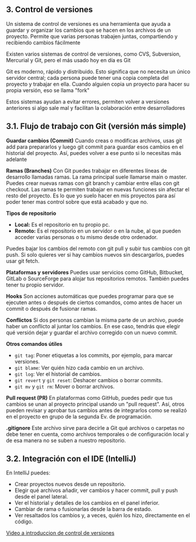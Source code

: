 ## 3. Control de versiones

Un sistema de control de versiones es una herramienta que ayuda a guardar y organizar los cambios que se hacen en los archivos de un proyecto. Permite que varias personas trabajen juntas, compartiendo y recibiendo cambios fácilmente

Existen varios sistemas de control de versiones, como CVS, Subversion, Mercurial y Git, pero el más usado hoy en día es Git

Git es moderno, rápido y distribuido. Esto significa que no necesita un único servidor central; cada persona puede tener una copia completa del proyecto y trabajar en ella. Cuando alguien copia un proyecto para hacer su propia versión, eso se llama "fork"

Estos sistemas ayudan a evitar errores, permiten volver a versiones anteriores si algo sale mal y facilitan la colaboración entre desarrolladores

## 3.1. Flujo de trabajo con Git (versión más simple)

**Guardar cambios (Commit)**
Cuando creas o modificas archivos, usas git add para prepararlos y luego git commit para guardar esos cambios en el historial del proyecto. Así, puedes volver a ese punto si lo necesitas más adelante

**Ramas (Branches)**
Con Git puedes trabajar en diferentes líneas de desarrollo llamadas ramas. La rama principal suele llamarse main o master. Puedes crear nuevas ramas con git branch y cambiar entre ellas con git checkout. Las ramas te permiten trabajar en nuevas funciones sin afectar el resto del proyecto. Es lo que yo suelo hacer en mis proyectos para así poder tener mas control sobre que está acabado y que no.

**Tipos de repositorio**

* **Local:** Es el repositorio en tu propio pc.
* **Remoto:** Es el repositorio en un servidor o en la nube, al que pueden acceder varias personas o tu mismo desde otro ordenador.

Puedes bajar los cambios del remoto con git pull y subir tus cambios con git push. Si solo quieres ver si hay cambios nuevos sin descargarlos, puedes usar git fetch.

**Plataformas y servidores**
Puedes usar servicios como GitHub, Bitbucket, GitLab o SourceForge para alojar tus repositorios remotos. También puedes tener tu propio servidor.

**Hooks**
Son acciones automáticas que puedes programar para que se ejecuten antes o después de ciertos comandos, como antes de hacer un commit o después de fusionar ramas.

**Conflictos**
Si dos personas cambian la misma parte de un archivo, puede haber un conflicto al juntar los cambios. En ese caso, tendrás que elegir qué versión dejar y guardar el archivo corregido con un nuevo commit.

**Otros comandos útiles**

* `git tag`: Poner etiquetas a los commits, por ejemplo, para marcar versiones.
* `git blame`: Ver quién hizo cada cambio en un archivo.
* `git log`: Ver el historial de cambios.
* `git revert` y `git reset`: Deshacer cambios o borrar commits.
* `git mv` y `git rm`: Mover o borrar archivos.

**Pull request (PR)**
En plataformas como GitHub, puedes pedir que tus cambios se unan al proyecto principal usando un "pull request". Así, otros pueden revisar y aprobar tus cambios antes de integrarlos como se realizó en el proyecto en grupo de la segunda Ev. de programación.

**.gitignore**
Este archivo sirve para decirle a Git qué archivos o carpetas no debe tener en cuenta, como archivos temporales o de configuración local y de esa manera no se suben a nuestro repositorio.

## 3.2. Integración con el IDE (IntelliJ)

En IntelliJ puedes:

* Crear proyectos nuevos desde un repositorio.
* Elegir qué archivos añadir, ver cambios y hacer commit, pull y push desde el panel lateral.
* Ver el historial y detalles de los cambios en el panel inferior.
* Cambiar de rama o fusionarlas desde la barra de estado.
* Ver resaltados los cambios y, a veces, quién los hizo, directamente en el código.

[Video a introduccion de control de versiones](https://www.youtube.com/watch?v=wJnPN-x80FM&ab_channel=NahumS%C3%A1nchez)
